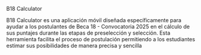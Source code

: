 B18 Calculator

B18 Calculator es una aplicación móvil diseñada específicamente para ayudar a los postulantes de Beca 18 - Convocatoria 2025 en el cálculo de sus puntajes durante las etapas de preselección y selección. Esta herramienta facilita el proceso de postulación permitiendo a los estudiantes estimar sus posibilidades de manera precisa y sencilla
